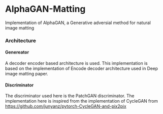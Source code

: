 # AlphaGAN-Matting
Implementation of AlphaGAN, a Generative adversial method for natural image matting

### Architecture ###

#### Genereator ####  
A decoder encoder based architecture is used. This implementation is based on the implementation of Encode decoder architecture used in Deep image matting paper.

#### Discriminator ####
The discriminator used here is the PatchGAN discriminator. The implementation here is inspired from the implementation of CycleGAN 
from
https://github.com/junyanz/pytorch-CycleGAN-and-pix2pix
